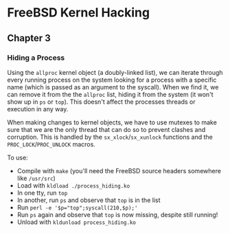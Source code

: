 # FreeBSD Kernel Hacking

## Chapter 3

### Hiding a Process

Using the `allproc` kernel object (a doubly-linked list), we can iterate through every running process on the system looking for a process with a specific name (which is passed as an argument to the syscall). When we find it, we can remove it from the the `allproc` list, hiding it from the system (it won't show up in `ps` or `top`). This doesn't affect the processes threads or execution in any way.

When making changes to kernel objects, we have to use mutexes to make sure that we are the only thread that can do so to prevent clashes and corruption. This is handled by the `sx_xlock`/`sx_xunlock` functions and the `PROC_LOCK`/`PROC_UNLOCK` macros.

To use:
* Compile with `make` (you'll need the FreeBSD source headers somewhere like `/usr/src`)
* Load with `kldload ./process_hiding.ko`
* In one tty, run `top`
* In another, run `ps` and observe that `top` is in the list
* Run `perl -e '$p="top";syscall(210,$p);'`
* Run `ps` again and observe that `top` is now missing, despite still running!
* Unload with `kldunload process_hiding.ko`

